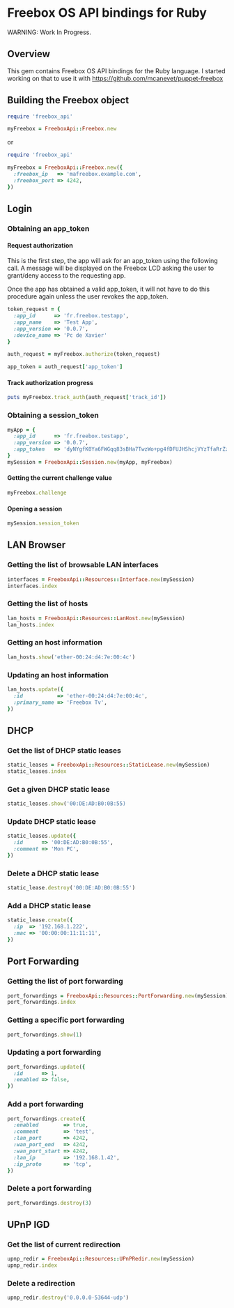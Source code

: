 Freebox OS API bindings for Ruby
================================

WARNING: Work In Progress.

Overview
--------
This gem contains Freebox OS API bindings for the Ruby language.
I started working on that to use it with https://github.com/mcanevet/puppet-freebox

Building the Freebox object
---------------------------

```ruby
require 'freebox_api'

myFreebox = FreeboxApi::Freebox.new
```

or

```ruby
require 'freebox_api'

myFreebox = FreeboxApi::Freebox.new({
  :freebox_ip   => 'mafreebox.example.com',
  :freebox_port => 4242,
})
```

Login
-----

### Obtaining an app\_token

#### Request authorization

This is the first step, the app will ask for an app\_token using the following call. A message will be displayed on the Freebox LCD asking the user to grant/deny access to the requesting app.

Once the app has obtained a valid app\_token, it will not have to do this procedure again unless the user revokes the app\_token.

```ruby
token_request = {
  :app_id      => 'fr.freebox.testapp',
  :app_name    => 'Test App',
  :app_version => '0.0.7',
  :device_name => 'Pc de Xavier'
}

auth_request = myFreebox.authorize(token_request)

app_token = auth_request['app_token']
```

#### Track authorization progress

```ruby
puts myFreebox.track_auth(auth_request['track_id'])
```

### Obtaining a session\_token

```ruby
myApp = {
  :app_id      => 'fr.freebox.testapp',
  :app_version => '0.0.7',
  :app_token   => 'dyNYgfK0Ya6FWGqq83sBHa7TwzWo+pg4fDFUJHShcjVYzTfaRrZzm93p7OTAfH/0',
}
mySession = FreeboxApi::Session.new(myApp, myFreebox)
```

#### Getting the current challenge value

```ruby
myFreebox.challenge
```

#### Opening a session

```ruby
mySession.session_token
```

LAN Browser
-----------

### Getting the list of browsable LAN interfaces

```ruby
interfaces = FreeboxApi::Resources::Interface.new(mySession)
interfaces.index
```

### Getting the list of hosts

```ruby
lan_hosts = FreeboxApi::Resources::LanHost.new(mySession)
lan_hosts.index
```

### Getting an host information

```ruby
lan_hosts.show('ether-00:24:d4:7e:00:4c')
```

### Updating an host information

```ruby
lan_hosts.update({
  :id           => 'ether-00:24:d4:7e:00:4c',
  :primary_name => 'Freebox Tv',
})
```

DHCP
----

### Get the list of DHCP static leases

```ruby
static_leases = FreeboxApi::Resources::StaticLease.new(mySession)
static_leases.index
```

### Get a given DHCP static lease

```ruby
static_leases.show('00:DE:AD:B0:0B:55)
```

### Update DHCP static lease

```ruby
static_leases.update({
  :id      => '00:DE:AD:B0:0B:55',
  :comment => 'Mon PC',
})
```

### Delete a DHCP static lease

```ruby
static_lease.destroy('00:DE:AD:B0:0B:55')
```

### Add a DHCP static lease
```ruby
static_lease.create({
  :ip  => '192.168.1.222',
  :mac => '00:00:00:11:11:11',
})
```

Port Forwarding
---------------

### Getting the list of port forwarding

```ruby
port_forwardings = FreeboxApi::Resources::PortForwarding.new(mySession)
port_forwardings.index
```

### Getting a specific port forwarding

```ruby
port_forwardings.show(1)
```

### Updating a port forwarding

```ruby
port_forwardings.update({
  :id      => 1,
  :enabled => false,
})
```

### Add a port forwarding

```ruby
port_forwardings.create({
  :enabled        => true,
  :comment        => 'test',
  :lan_port       => 4242,
  :wan_port_end   => 4242,
  :wan_port_start => 4242,
  :lan_ip         => '192.168.1.42',
  :ip_proto       => 'tcp',
})
```

### Delete a port forwarding

```ruby
port_forwardings.destroy(3)
```

UPnP IGD
--------

### Get the list of current redirection

```ruby
upnp_redir = FreeboxApi::Resources::UPnPRedir.new(mySession)
upnp_redir.index
```

### Delete a redirection

```ruby
upnp_redir.destroy('0.0.0.0-53644-udp')
```
